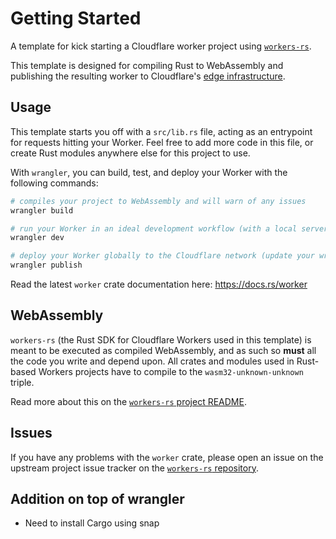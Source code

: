 # Getting Started

A template for kick starting a Cloudflare worker project using [`workers-rs`](https://github.com/cloudflare/workers-rs).

This template is designed for compiling Rust to WebAssembly and publishing the resulting worker to 
Cloudflare's [edge infrastructure](https://www.cloudflare.com/network/).

## Usage 

This template starts you off with a `src/lib.rs` file, acting as an entrypoint for requests hitting
your Worker. Feel free to add more code in this file, or create Rust modules anywhere else for this
project to use. 

With `wrangler`, you can build, test, and deploy your Worker with the following commands: 

```bash
# compiles your project to WebAssembly and will warn of any issues
wrangler build 

# run your Worker in an ideal development workflow (with a local server, file watcher & more)
wrangler dev

# deploy your Worker globally to the Cloudflare network (update your wrangler.toml file for configuration)
wrangler publish
```

Read the latest `worker` crate documentation here: https://docs.rs/worker

## WebAssembly

`workers-rs` (the Rust SDK for Cloudflare Workers used in this template) is meant to be executed as 
compiled WebAssembly, and as such so **must** all the code you write and depend upon. All crates and
modules used in Rust-based Workers projects have to compile to the `wasm32-unknown-unknown` triple. 

Read more about this on the [`workers-rs` project README](https://github.com/cloudflare/workers-rs).

## Issues

If you have any problems with the `worker` crate, please open an issue on the upstream project 
issue tracker on the [`workers-rs` repository](https://github.com/cloudflare/workers-rs).

## Addition on top of wrangler

- Need to install Cargo using snap
